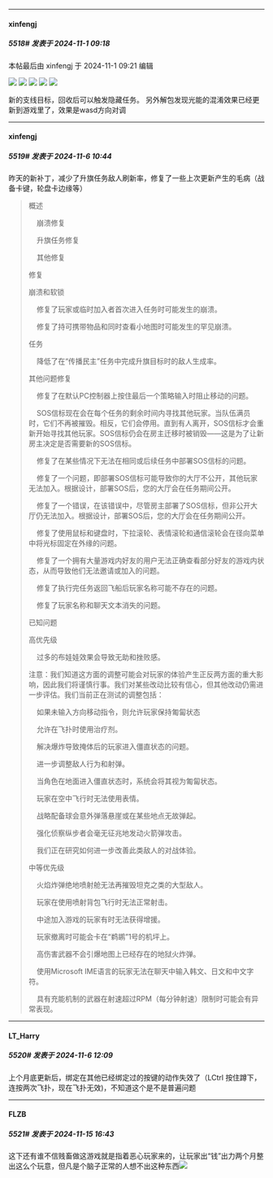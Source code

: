 ﻿
*****

####  xinfengj  
##### 5518#       发表于 2024-11-1 09:18

 本帖最后由 xinfengj 于 2024-11-1 09:21 编辑 

<img src="https://p.sda1.dev/20/ce6d3c0a60690a0c7fd25b6e28e6117a/CMP_20241101091807270.jpg" referrerpolicy="no-referrer">
<img src="https://p.sda1.dev/20/423bd2cc71af876336b8bf0d09b9797c/CMP_20241101091807364.jpg" referrerpolicy="no-referrer">
<img src="https://p.sda1.dev/20/786e0cf15699ff08e605d6e53b11cb7a/GbORlFUXEAEJT11.png" referrerpolicy="no-referrer">
<img src="https://p.sda1.dev/20/309304f9215c9fa015004e4bce88a639/CMP_20241101091807486.png" referrerpolicy="no-referrer">
<img src="https://p.sda1.dev/20/08541b23a3c034f25d71e00bf54d74f8/GbORr1pXwAAdZ0k.png" referrerpolicy="no-referrer">

新的支线目标，回收后可以触发隐藏任务。
另外解包发现光能的混淆效果已经更新到游戏里了，效果是wasd方向对调

*****

####  xinfengj  
##### 5519#       发表于 2024-11-6 10:44

昨天的新补丁，减少了升旗任务敌人刷新率，修复了一些上次更新产生的毛病（战备卡键，轮盘卡边缘等） <blockquote>概述

    崩溃修复

    升旗任务修复

    其他修复

修复

崩溃和软锁

    修复了玩家或临时加入者首次进入任务时可能发生的崩溃。

    修复了持可携带物品和同时查看小地图时可能发生的罕见崩溃。

任务

    降低了在“传播民主”任务中完成升旗目标时的敌人生成率。

其他问题修复

    修复了在默认PC控制器上按住最后一个策略输入时阻止移动的问题。

    SOS信标现在会在每个任务的剩余时间内寻找其他玩家。当队伍满员时，它们不再被摧毁。相反，它们会停用。直到有人离开，SOS信标才会重新开始寻找其他玩家。SOS信标仍会在房主迁移时被销毁——这是为了让新房主决定是否需要新的SOS信标。

    修复了在某些情况下无法在相同或后续任务中部署SOS信标的问题。

    修复了一个问题，即部署SOS信标可能导致你的大厅不公开，其他玩家无法加入。根据设计，部署SOS后，您的大厅会在任务期间公开。

    修复了一个错误，在该错误中，尽管房主部署了SOS信标，但非公开大厅仍无法加入。根据设计，部署SOS后，您的大厅会在任务期间公开。

    修复了使用鼠标和键盘时，下拉滚轮、表情滚轮和通信滚轮会在径向菜单中将光标固定在外缘的问题。

    修复了一个拥有大量游戏内好友的用户无法正确查看部分好友的游戏内状态，从而导致他们无法邀请或加入的问题。

    修复了执行完任务返回飞船后玩家名称可能不存在的问题。

    修复了玩家名称和聊天文本消失的问题。

已知问题

高优先级

    过多的布娃娃效果会导致无助和挫败感。

注意：我们知道这方面的调整可能会对玩家的体验产生正反两方面的重大影响，因此我们将谨慎行事。我们对某些改动比较有信心，但其他改动仍需进一步评估。我们当前正在测试的调整包括：

    如果未输入方向移动指令，则允许玩家保持匍匐状态

    允许在飞扑时使用治疗剂。

    解决爆炸导致掩体后的玩家进入僵直状态的问题。

    进一步调整敌人行为和射弹。

    当角色在地面进入僵直状态时，系统会将其视为匍匐状态。

    玩家在空中飞行时无法使用表情。

    战略配备球会意外弹落悬崖或在某些地点无故弹起。

    强化侦察纵步者会毫无征兆地发动火箭弹攻击。

    我们正在研究如何进一步改善此类敌人的对战体验。

中等优先级

    火焰炸弹绝地喷射舱无法再摧毁坦克之类的大型敌人。

    玩家在使用喷射背包飞行时无法正常射击。

    中途加入游戏的玩家有时无法获得增援。

    玩家撤离时可能会卡在“鹈鹕”1号的机坪上。

    高伤害武器不会引爆地图上已经存在的地狱火炸弹。

    使用Microsoft IME语言的玩家无法在聊天中输入韩文、日文和中文字符。

    具有充能机制的武器在射速超过RPM（每分钟射速）限制时可能会有异常表现。</blockquote>

*****

####  LT_Harry  
##### 5520#       发表于 2024-11-6 12:09

上个月底更新后，绑定在其他已经绑定过的按键的动作失效了（LCtrl 按住蹲下，连按两次飞扑，现在飞扑无效)，不知道这个是不是普遍问题


*****

####  FLZB  
##### 5521#       发表于 2024-11-15 16:43

这下还有谁不信贱畜做这游戏就是指着恶心玩家来的，让玩家出“钱”出力两个月整出这么个玩意，但凡是个脑子正常的人想不出这种东西<img src="https://static.saraba1st.com/image/smiley/face2017/067.png" referrerpolicy="no-referrer">

